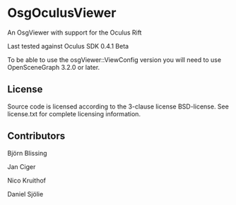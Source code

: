 OsgOculusViewer
===============

An OsgViewer with support for the Oculus Rift

Last tested against Oculus SDK 0.4.1 Beta

To be able to use the osgViewer::ViewConfig version you will need to use OpenSceneGraph 3.2.0 or later.


License
-------
Source code is licensed according to the 3-clause license BSD-license. 
See license.txt for complete licensing information. 


Contributors
------------
Björn Blissing

Jan Ciger

Nico Kruithof

Daniel Sjölie
